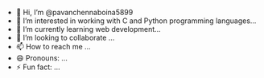 - 👋 Hi, I’m @pavanchennaboina5899
- 👀 I’m interested in working with C and Python programming languages...
- 🌱 I’m currently learning web development...
- 💞️ I’m looking to collaborate ...
- 📫 How to reach me ...
- 😄 Pronouns: ...
- ⚡ Fun fact: ...

<!---
pavanchennaboina5899/pavanchennaboina5899 is a ✨ special ✨ repository because its `README.md` (this file) appears on your GitHub profile.
You can click the Preview link to take a look at your changes.
--->
